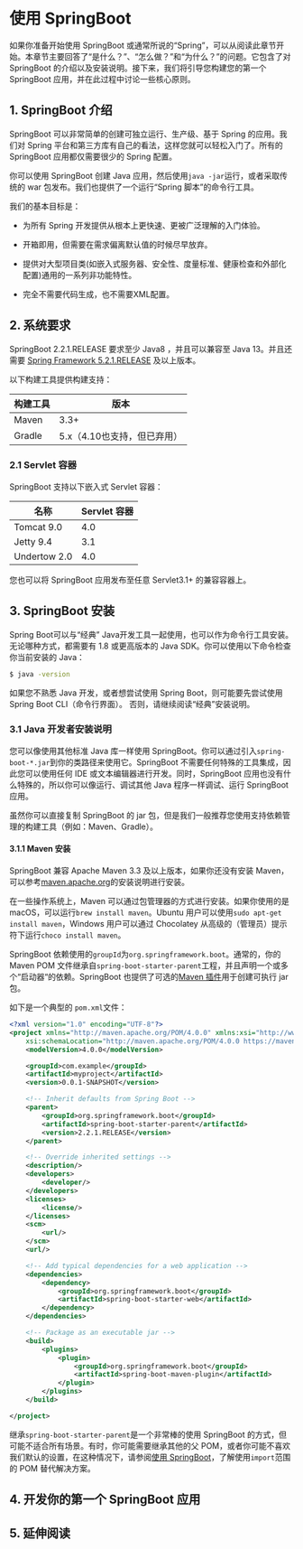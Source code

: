 # 使用 SpringBoot

如果你准备开始使用 SpringBoot 或通常所说的“Spring”，可以从阅读此章节开始。本章节主要回答了“是什么？”、“怎么做？”和“为什么？”的问题。它包含了对 SpringBoot 的介绍以及安装说明。接下来，我们将引导您构建您的第一个 SpringBoot 应用，并在此过程中讨论一些核心原则。



## 1. SpringBoot 介绍

SpringBoot 可以非常简单的创建可独立运行、生产级、基于 Spring 的应用。我们对 Spring 平台和第三方库有自己的看法，这样您就可以轻松入门了。所有的 SpringBoot 应用都仅需要很少的 Spring 配置。



你可以使用 SpringBoot 创建 Java 应用，然后使用`java -jar`运行，或者采取传统的 war 包发布。我们也提供了一个运行“Spring 脚本”的命令行工具。



我们的基本目标是：

* 为所有 Spring 开发提供从根本上更快速、更被广泛理解的入门体验。
* 开箱即用，但需要在需求偏离默认值的时候尽早放弃。

* 提供对大型项目类(如嵌入式服务器、安全性、度量标准、健康检查和外部化配置)通用的一系列非功能特性。
* 完全不需要代码生成，也不需要XML配置。



## 2. 系统要求

SpringBoot 2.2.1.RELEASE 要求至少 Java8 ，并且可以兼容至 Java 13。并且还需要 [Spring Framework 5.2.1.RELEASE](https://docs.spring.io/spring/docs/5.2.1.RELEASE/spring-framework-reference/) 及以上版本。

以下构建工具提供构建支持：

| 构建工具 | 版本                        |
| -------- | --------------------------- |
| Maven    | 3.3+                        |
| Gradle   | 5.x（4.10也支持，但已弃用） |



### 2.1 Servlet 容器

SpringBoot 支持以下嵌入式 Servlet 容器：

| 名称         | Servlet 容器 |
| ------------ | ------------ |
| Tomcat 9.0   | 4.0          |
| Jetty 9.4    | 3.1          |
| Undertow 2.0 | 4.0          |

您也可以将 SpringBoot 应用发布至任意 Servlet3.1+ 的兼容容器上。




## 3. SpringBoot 安装

Spring Boot可以与“经典” Java开发工具一起使用，也可以作为命令行工具安装。无论哪种方式，都需要有 1.8 或更高版本的 Java SDK。你可以使用以下命令检查你当前安装的 Java：

``` bash
$ java -version
```

如果您不熟悉 Java 开发，或者想尝试使用 Spring Boot，则可能要先尝试使用Spring Boot CLI（命令行界面）。 否则，请继续阅读“经典”安装说明。



### 3.1 Java 开发者安装说明

您可以像使用其他标准 Java 库一样使用 SpringBoot。你可以通过引入`spring-boot-*.jar`到你的类路径来使用它。SpringBoot 不需要任何特殊的工具集成，因此您可以使用任何 IDE 或文本编辑器进行开发。同时，SpringBoot 应用也没有什么特殊的，所以你可以像运行、调试其他 Java 程序一样调试、运行 SpringBoot 应用。

虽然你可以直接复制 SpringBoot 的 jar 包，但是我们一般推荐您使用支持依赖管理的构建工具（例如：Maven、Gradle）。



#### 3.1.1 Maven 安装

SpringBoot 兼容 Apache Maven 3.3 及以上版本，如果你还没有安装 Maven，可以参考[maven.apache.org](https://maven.apache.org/)的安装说明进行安装。

在一些操作系统上，Maven 可以通过包管理器的方式进行安装。如果你使用的是 macOS，可以运行`brew install maven`。Ubuntu 用户可以使用`sudo apt-get install maven`，Windows 用户可以通过 Chocolatey 从高级的（管理员）提示符下运行`choco install maven`。

SpringBoot 依赖使用的`groupId`为`org.springframework.boot`。通常的，你的 Maven POM 文件继承自`spring-boot-starter-parent`工程，并且声明一个或多个“启动器“的依赖。SpringBoot 也提供了可选的[Maven 插件](https://docs.spring.io/spring-boot/docs/2.2.1.RELEASE/reference/html/build-tool-plugins.html#build-tool-plugins-maven-plugin)用于创建可执行 jar 包。

如下是一个典型的 `pom.xml`文件：

``` xml
<?xml version="1.0" encoding="UTF-8"?>
<project xmlns="http://maven.apache.org/POM/4.0.0" xmlns:xsi="http://www.w3.org/2001/XMLSchema-instance"
    xsi:schemaLocation="http://maven.apache.org/POM/4.0.0 https://maven.apache.org/xsd/maven-4.0.0.xsd">
    <modelVersion>4.0.0</modelVersion>

    <groupId>com.example</groupId>
    <artifactId>myproject</artifactId>
    <version>0.0.1-SNAPSHOT</version>

    <!-- Inherit defaults from Spring Boot -->
    <parent>
        <groupId>org.springframework.boot</groupId>
        <artifactId>spring-boot-starter-parent</artifactId>
        <version>2.2.1.RELEASE</version>
    </parent>

    <!-- Override inherited settings -->
    <description/>
    <developers>
        <developer/>
    </developers>
    <licenses>
        <license/>
    </licenses>
    <scm>
        <url/>
    </scm>
    <url/>

    <!-- Add typical dependencies for a web application -->
    <dependencies>
        <dependency>
            <groupId>org.springframework.boot</groupId>
            <artifactId>spring-boot-starter-web</artifactId>
        </dependency>
    </dependencies>

    <!-- Package as an executable jar -->
    <build>
        <plugins>
            <plugin>
                <groupId>org.springframework.boot</groupId>
                <artifactId>spring-boot-maven-plugin</artifactId>
            </plugin>
        </plugins>
    </build>

</project>
```

继承`spring-boot-starter-parent`是一个非常棒的使用 SpringBoot 的方式，但可能不适合所有场景。有时，你可能需要继承其他的父 POM，或者你可能不喜欢我们默认的设置，在这种情况下，请参阅[使用 SpringBoot](docs/using-spring-boot.md)，了解使用`import`范围的 POM 替代解决方案。







## 4. 开发你的第一个 SpringBoot 应用



## 5. 延伸阅读



